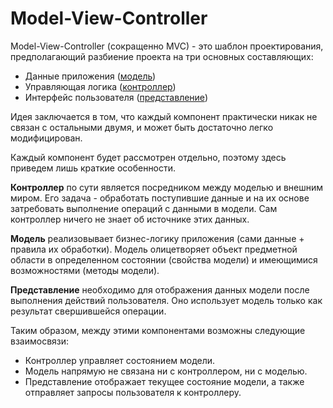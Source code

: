 # Model-View-Controller

Model-View-Controller (сокращенно MVC) - это шаблон проектирования, предполагающий разбиение проекта на три основных
 составляющих:

 * Данные приложения ([модель](intro/mvc/model))
 * Управляющая логика ([контроллер](intro/mvc/controller))
 * Интерфейс пользователя ([представление](intro/mvc/view))

Идея заключается в том, что каждый компонент практически никак не связан с остальными двумя, и может быть достаточно легко
 модифицирован.

Каждый компонент будет рассмотрен отдельно, поэтому здесь приведем лишь краткие особенности.

**Контроллер** по сути является посредником между моделью и внешним миром. Его задача - обработать поступившие данные и на
 их основе затребовать выполнение операций с данными в модели. Сам контроллер ничего не знает об источнике этих данных.

**Модель** реализовывает бизнес-логику приложения (сами данные + правила их обработки). Модель олицетворяет объект
 предметной области в определенном состоянии (свойства модели) и имеющимися возможностями (методы модели).

**Представление** необходимо для отображения данных модели после выполнения действий пользователя. Оно использует модель
 только как результат свершившейся операции.

Таким образом, между этими компонентами возможны следующие взаимосвязи:

 * Контроллер управляет состоянием модели.
 * Модель напрямую не связана ни с контроллером, ни с моделью.
 * Представление отображает текущее состояние модели, а также отправляет запросы пользователя к контроллеру.

